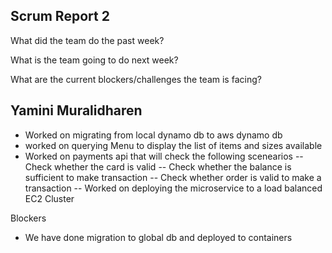 ## Scrum Report 2

What did the team do the past week?

What is the team going to do next week?

What are the current blockers/challenges the team is facing?


## Yamini Muralidharen

-  Worked on migrating from local dynamo db to aws dynamo db
-   worked on querying Menu to display the list of items and sizes available 
-  Worked on payments api that will check the following scenearios
--  Check whether the card is valid 
-- Check whether the balance is sufficient to make transaction 
-- Check whether order is valid to make a transaction
-- Worked on deploying the microservice to a load balanced EC2 Cluster 

Blockers
- We have done migration to global db and deployed to containers 


